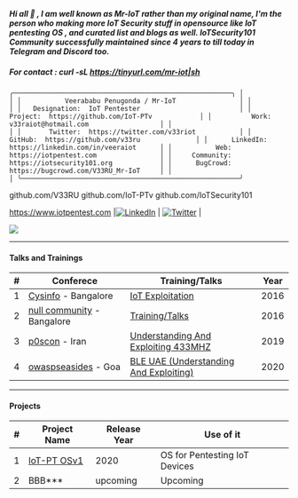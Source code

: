 ***Hi all 👋 , I am well known as Mr-IoT rather than my original name, 
I'm the person who making more IoT Security stuff in opensource like IoT pentesting OS , and curated list and blogs as well. 
IoTSecurity101 Community successfully maintained since 4 years to till today in Telegram and Discord too.***

##### For contact : curl -sL https://tinyurl.com/mr-iot|sh 
`
    ╭───────────────────────────────────────────────────────╮
    │                                                       │
    │           Veerababu Penugonda / Mr-IoT                │
    │                                                       │
    │   Designation:  IoT Pentester                         │
    │       Project:  https://github.com/IoT-PTv            │
    │          Work:  v33raiot@hotmail.com                  │
    │                                                       │
    │       Twitter:  https://twitter.com/v33riot           │
    │        GitHub:  https://github.com/v33ru              │
    │      LinkedIn:  https://linkedin.com/in/veeraiot      │
    │           Web:  https://iotpentest.com                │
    │     Community:  https://iotsecurity101.org            │
    │      BugCrowd:  https://bugcrowd.com/V33RU_Mr-IoT     │
    │                                                       │
    ╰───────────────────────────────────────────────────────╯ `



github.com/V33RU
github.com/IoT-PTv
github.com/IoTSecurity101






https://www.iotpentest.com |[![LinkedIn](https://img.shields.io/badge/LinkedIn-%230077B5.svg?logo=linkedin&logoColor=white)](https://www.linkedin.com/in/veeraiot/) | [![Twitter](https://img.shields.io/badge/Twitter-%231DA1F2.svg?logo=Twitter&logoColor=white)](https://twitter.com/v33riot) |

![](https://komarev.com/ghpvc/?username=v33ru)

--------------------------------------------------------------------------------------------------------------------------

#### Talks and Trainings 
| # | Conferece | Training/Talks | Year |
| ---|---|---|---|
|1| [Cysinfo](https://cysinfo.com/) - Bangalore | [IoT Exploitation](https://cysinfo.com/8th-meetup-iot-exploitation/) | 2016
|2|[null community](null.community) - Bangalore | [Training/Talks](https://null.community/profile/3556-veerababu-mr-iot) | 2016
|3|[p0scon](https://www.poscon.ir) - Iran | [Understanding And Exploiting 433MHZ](https://www.poscon.ir/2019/) | 2019
|4|[owaspseasides](https://www.owaspseasides.com/) - Goa |[BLE UAE (Understanding And Exploiting)](https://www.owaspseasides.com/sessions/ble_uae/) | 2020

------------------------------------------------------------------------------------------------------------------------------

#### Projects 
|#| Project Name | Release Year | Use of it |
| ---|---|---|---|
|1| [IoT-PT OSv1](https://github.com/IoT-PTv/IoT-PT) | 2020 | OS for Pentesting IoT Devices |
|2| BBB*** | upcoming| Upcoming|


